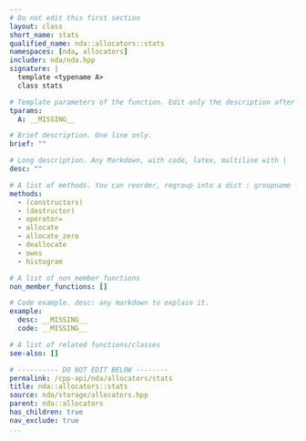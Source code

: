 ```yaml
---
# Do not edit this first section
layout: class
short_name: stats
qualified_name: nda::allocators::stats
namespaces: [nda, allocators]
includer: nda/nda.hpp
signature: |
  template <typename A>
  class stats

# Template parameters of the function. Edit only the description after the :
tparams:
  A: __MISSING__

# Brief description. One line only.
brief: ""

# Long description. Any Markdown, with code, latex, multiline with |
desc: ""

# A list of methods. You can reorder, regroup into a dict : groupname -> list
methods:
  - (constructors)
  - (destructor)
  - operator=
  - allocate
  - allocate_zero
  - deallocate
  - owns
  - histogram

# A list of non_member_functions
non_member_functions: []

# Code example. desc: any markdown to explain it.
example:
  desc: __MISSING__
  code: __MISSING__

# A list of related functions/classes
see-also: []

# ---------- DO NOT EDIT BELOW --------
permalink: /cpp-api/nda/allocators/stats
title: nda::allocators::stats
source: nda/storage/allocators.hpp
parent: nda::allocators
has_children: true
nav_exclude: true
...
```


